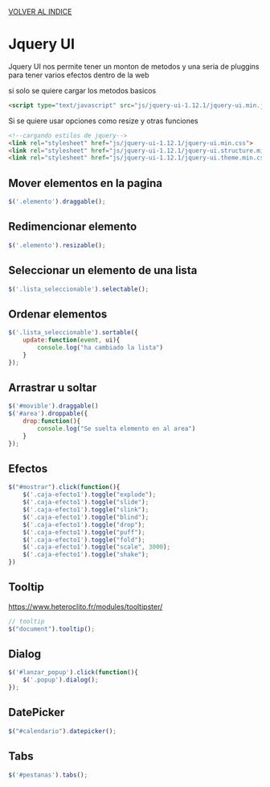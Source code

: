 [VOLVER AL INDICE](../../README.md)

# Jquery UI

Jquery UI nos permite tener un monton de metodos y una seria de pluggins para tener varios efectos dentro de la web

si solo se quiere cargar los metodos basicos

```html
<script type="text/javascript" src="js/jquery-ui-1.12.1/jquery-ui.min.js"></script>
```

Si se quiere usar opciones como resize y otras funciones

```html
<!--cargando estilos de jquery-->
<link rel="stylesheet" href="js/jquery-ui-1.12.1/jquery-ui.min.css">
<link rel="stylesheet" href="js/jquery-ui-1.12.1/jquery-ui.structure.min.css">
<link rel="stylesheet" href="js/jquery-ui-1.12.1/jquery-ui.theme.min.css">
```

## Mover elementos en la pagina

```javascript
$('.elemento').draggable();
```

## Redimencionar elemento

```javascript
$('.elemento').resizable();
```

## Seleccionar un elemento de una lista

```javascript
$('.lista_seleccionable').selectable();
```

## Ordenar elementos

```javascript
$('.lista_seleccionable').sortable({
    update:function(event, ui){
        console.log("ha cambiado la lista")
    }
});
```

## Arrastrar u soltar

```javascript
$('#movible').draggable()
$('#area').droppable({
    drop:function(){
        console.log("Se suelta elemento en al area")
    }
});
```

## Efectos

```javascript
$("#mostrar").click(function(){
    $('.caja-efecto1').toggle("explode");
    $('.caja-efecto1').toggle("slide");
    $('.caja-efecto1').toggle("slink");
    $('.caja-efecto1').toggle("blind");
    $('.caja-efecto1').toggle("drop");
    $('.caja-efecto1').toggle("puff");
    $('.caja-efecto1').toggle("fold");
    $('.caja-efecto1').toggle("scale", 3000);
    $('.caja-efecto1').toggle("shake");
})
```
## Tooltip

https://www.heteroclito.fr/modules/tooltipster/

```javascript
// tooltip 
$("document").tooltip();
```

## Dialog

```javascript
$('#lanzar_popup').click(function(){
    $('.popup').dialog();
});
```

## DatePicker

```javascript
$("#calendario").datepicker();
```

## Tabs

```javascript
$('#pestanas').tabs();
```